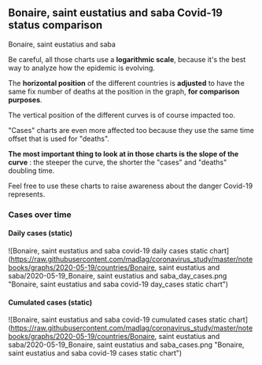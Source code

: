 ## Bonaire, saint eustatius and saba Covid-19 status comparison 

Bonaire, saint eustatius and saba



Be careful, all those charts use a **logarithmic scale**, because it's the best way to analyze how the epidemic is evolving.
 
The **horizontal position** of the different countries is **adjusted** to have the same fix number of deaths at the position in the graph, **for comparison purposes**.

The vertical position of the different curves is of course impacted too.

"Cases" charts are even more affected too because they use the same time offset that is used for "deaths".

**The most important thing to look at in those charts is the slope of the curve** : the steeper the curve, the shorter the "cases" and "deaths" doubling time.

Feel free to use these charts to raise awareness about the danger Covid-19 represents. 


 
### Cases over time
 
#### Daily cases (static)
![Bonaire, saint eustatius and saba covid-19 daily cases static chart](https://raw.githubusercontent.com/madlag/coronavirus_study/master/notebooks/graphs/2020-05-19/countries/Bonaire, saint eustatius and saba/2020-05-19_Bonaire, saint eustatius and saba_day_cases.png "Bonaire, saint eustatius and saba covid-19 day_cases static chart")   
 
#### Cumulated cases (static)
![Bonaire, saint eustatius and saba covid-19 cumulated cases static chart](https://raw.githubusercontent.com/madlag/coronavirus_study/master/notebooks/graphs/2020-05-19/countries/Bonaire, saint eustatius and saba/2020-05-19_Bonaire, saint eustatius and saba_cases.png "Bonaire, saint eustatius and saba covid-19 cases static chart")   


